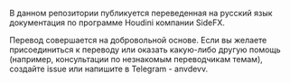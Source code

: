 В данном репозитории публикуется переведенная на русский язык документация по программе Houdini компании SideFX.

Перевод совершается на добровольной основе. Если вы желаете присоединиться к переводу или оказать какую-либо другую помощь (например, консультации по незнакомым переводчикам темам), создайте issue или напишите в Telegram - anvdevv.
